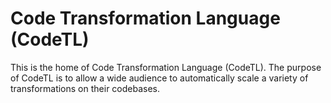 # Code Transformation Language (CodeTL)

This is the home of Code Transformation Language (CodeTL). The purpose of CodeTL is to allow a wide audience to automatically scale a variety of transformations on their codebases.

